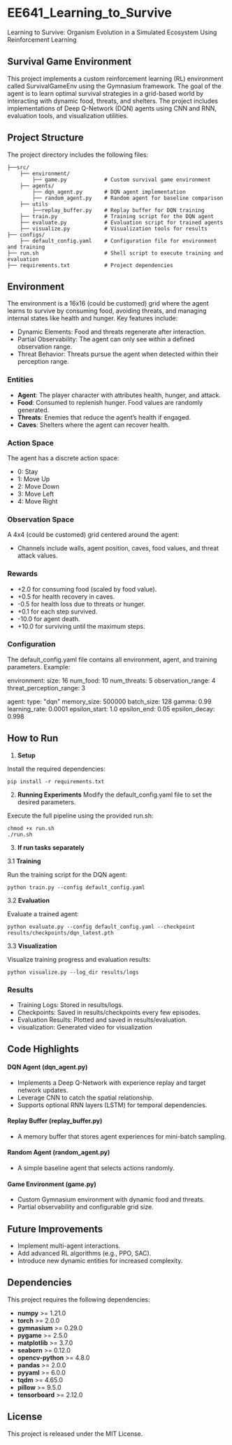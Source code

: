 # EE641_Learning_to_Survive
Learning to Survive: Organism Evolution in a Simulated Ecosystem Using Reinforcement Learning

## Survival Game Environment

This project implements a custom reinforcement learning (RL) environment called SurvivalGameEnv using the Gymnasium framework. The goal of the agent is to learn optimal survival strategies in a grid-based world by interacting with dynamic food, threats, and shelters. The project includes implementations of Deep Q-Network (DQN) agents using CNN and RNN, evaluation tools, and visualization utilities.

## Project Structure

The project directory includes the following files:
```
├──src/
    ├── environment/
        ├── game.py            # Custom survival game environment
    ├── agents/
        ├── dqn_agent.py       # DQN agent implementation
        ├── random_agent.py    # Random agent for baseline comparison
    ├── utils
        ├──replay_buffer.py    # Replay buffer for DQN training
    ├── train.py               # Training script for the DQN agent
    ├── evaluate.py            # Evaluation script for trained agents
    ├── visualize.py           # Visualization tools for results
├── configs/
    ├── default_config.yaml    # Configuration file for environment and training
├── run.sh                     # Shell script to execute training and evaluation
├── requirements.txt           # Project dependencies
```

## Environment

The environment is a 16x16 (could be customed) grid where the agent learns to survive by consuming food, avoiding threats, and managing internal states like health and hunger. Key features include:
- Dynamic Elements: Food and threats regenerate after interaction.
- Partial Observability: The agent can only see within a defined observation range.
- Threat Behavior: Threats pursue the agent when detected within their perception range.

### Entities
- **Agent**: The player character with attributes health, hunger, and attack.
- **Food**: Consumed to replenish hunger. Food values are randomly generated.
- **Threats**: Enemies that reduce the agent’s health if engaged.
- **Caves**: Shelters where the agent can recover health.

### Action Space

The agent has a discrete action space:
- 0: Stay
- 1: Move Up
- 2: Move Down
- 3: Move Left
- 4: Move Right

### Observation Space

A 4x4 (could be customed) grid centered around the agent:
- Channels include walls, agent position, caves, food values, and threat attack values.

### Rewards
- +2.0 for consuming food (scaled by food value).
- +0.5 for health recovery in caves.
- -0.5 for health loss due to threats or hunger.
- +0.1 for each step survived.
- -10.0 for agent death.
- +10.0 for surviving until the maximum steps.

### Configuration

The default_config.yaml file contains all environment, agent, and training parameters. Example:

environment:
  size: 16
  num_food: 10
  num_threats: 5
  observation_range: 4
  threat_perception_range: 3

agent:
  type: "dqn"
  memory_size: 500000
  batch_size: 128
  gamma: 0.99
  learning_rate: 0.0001
  epsilon_start: 1.0
  epsilon_end: 0.05
  epsilon_decay: 0.998

## How to Run

1. **Setup**

Install the required dependencies:

```
pip install -r requirements.txt
```

2. **Running Experiments**
Modify the default_config.yaml file to set the desired parameters.

Execute the full pipeline using the provided run.sh:
```
chmod +x run.sh
./run.sh
```
3. **If run tasks separately**

3.1 **Training**

Run the training script for the DQN agent:
```
python train.py --config default_config.yaml
```

3.2 **Evaluation**

Evaluate a trained agent:
```
python evaluate.py --config default_config.yaml --checkpoint results/checkpoints/dqn_latest.pth
```

3.3 **Visualization**

Visualize training progress and evaluation results:
```
python visualize.py --log_dir results/logs
```
### Results
- Training Logs: Stored in results/logs.
- Checkpoints: Saved in results/checkpoints every few episodes.
- Evaluation Results: Plotted and saved in results/evaluation.
- visualization: Generated video for visualization

## Code Highlights

#### DQN Agent (dqn_agent.py)
- Implements a Deep Q-Network with experience replay and target network updates.
- Leverage CNN to catch the spatial relationship.
- Supports optional RNN layers (LSTM) for temporal dependencies.

#### Replay Buffer (replay_buffer.py)
- A memory buffer that stores agent experiences for mini-batch sampling.

#### Random Agent (random_agent.py)
- A simple baseline agent that selects actions randomly.

#### Game Environment (game.py)
- Custom Gymnasium environment with dynamic food and threats.
- Partial observability and configurable grid size.

## Future Improvements
- Implement multi-agent interactions.
- Add advanced RL algorithms (e.g., PPO, SAC).
- Introduce new dynamic entities for increased complexity.

## Dependencies
  
This project requires the following dependencies:  

- **numpy** >= 1.21.0  
- **torch** >= 2.0.0  
- **gymnasium** >= 0.29.0  
- **pygame** >= 2.5.0  
- **matplotlib** >= 3.7.0  
- **seaborn** >= 0.12.0  
- **opencv-python** >= 4.8.0  
- **pandas** >= 2.0.0  
- **pyyaml** >= 6.0.0  
- **tqdm** >= 4.65.0  
- **pillow** >= 9.5.0  
- **tensorboard** >= 2.12.0  

## License

This project is released under the MIT License.
